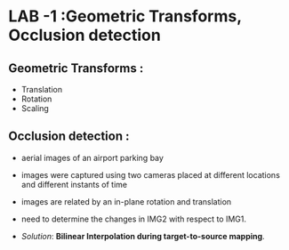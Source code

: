# LAB -1 :Geometric Transforms, Occlusion detection

## Geometric Transforms :
* Translation
* Rotation
* Scaling

## Occlusion detection :
* aerial images of an airport parking bay
* images were captured using two cameras placed at different locations and different instants of time
* images are related by an in-plane rotation and translation
* need to determine the changes in IMG2 with respect to IMG1.

* *Solution*:  **Bilinear Interpolation during target-to-source mapping**.

